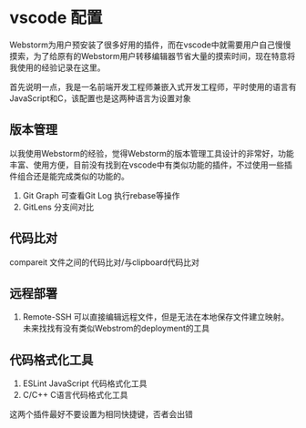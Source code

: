# vscode 配置

Webstorm为用户预安装了很多好用的插件，而在vscode中就需要用户自己慢慢摸索，为了给原有的Webstorm用户转移编辑器节省大量的摸索时间，现在特意将我使用的经验记录在这里。

首先说明一点，我是一名前端开发工程师兼嵌入式开发工程师，平时使用的语言有JavaScript和C，该配置也是这两种语言为设置对象

## 版本管理
以我使用Webstorm的经验，觉得Webstorm的版本管理工具设计的非常好，功能丰富、使用方便，目前没有找到在vscode中有类似功能的插件，不过使用一些插件组合还是能完成类似的功能的。
1. Git Graph 可查看Git Log 执行rebase等操作
2. GitLens 分支间对比

## 代码比对
compareit  文件之间的代码比对/与clipboard代码比对


## 远程部署
1. Remote-SSH  可以直接编辑远程文件，但是无法在本地保存文件建立映射。未来找找有没有类似Webstrom的deployment的工具


## 代码格式化工具

1. ESLint   JavaScript 代码格式化工具   
2. C/C++    C语言代码格式化工具

这两个插件最好不要设置为相同快捷键，否者会出错